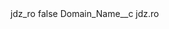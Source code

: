 <?xml version="1.0" encoding="UTF-8"?>
<CustomMetadata xmlns="http://soap.sforce.com/2006/04/metadata" xmlns:xsi="http://www.w3.org/2001/XMLSchema-instance" xmlns:xsd="http://www.w3.org/2001/XMLSchema">
    <label>jdz_ro</label>
    <protected>false</protected>
    <values>
        <field>Domain_Name__c</field>
        <value xsi:type="xsd:string">jdz.ro</value>
    </values>
</CustomMetadata>
